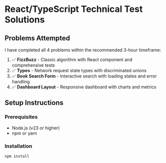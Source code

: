 # React/TypeScript Technical Test Solutions

## Problems Attempted

I have completed all 4 problems within the recommended 3-hour timeframe:

1. ✅ **FizzBuzz** - Classic algorithm with React component and comprehensive tests
2. ✅ **Types** - Network request state types with discriminated unions
3. ✅ **Book Search Form** - Interactive search with loading states and error handling
4. ✅ **Dashboard Layout** - Responsive dashboard with charts and metrics

## Setup Instructions

### Prerequisites
- Node.js (v23 or higher)
- npm or yarn

### Installation
```bash
npm install